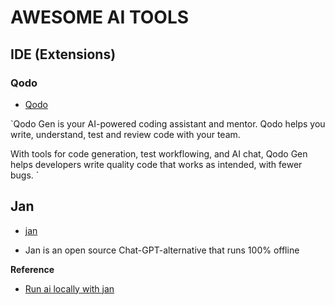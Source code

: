 # AWESOME AI TOOLS

## IDE (Extensions)

### Qodo

- [Qodo](https://app.qodo.ai/)

`Qodo Gen is your AI-powered coding assistant and mentor. Qodo helps you write, understand, test and review code with your team.

With tools for code generation, test workflowing, and AI chat, Qodo Gen helps developers write quality code that works as intended, with fewer bugs.
`

## Jan 

- [jan](https://jan.ai/)

- Jan is an open source Chat-GPT-alternative that runs 100% offline










**Reference**
- [Run ai locally with jan](https://x.com/jandotai/status/1884870577359610312?s=46&t=ulYQEDJ7GQSP3RJjsg3CJw)